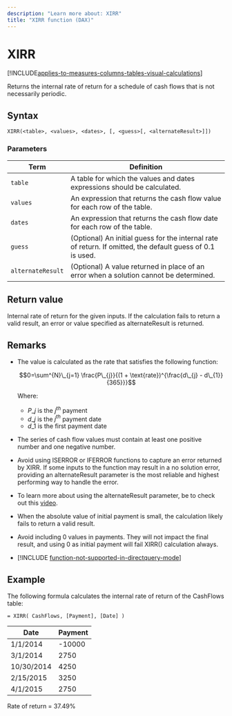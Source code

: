 ```yaml
---
description: "Learn more about: XIRR"
title: "XIRR function (DAX)"
---
```

# XIRR

[!INCLUDE[applies-to-measures-columns-tables-visual-calculations](includes/applies-to-measures-columns-tables-visual-calculations.md)]

Returns the internal rate of return for a schedule of cash flows that is not necessarily periodic.

## Syntax

```dax
XIRR(<table>, <values>, <dates>, [, <guess>[, <alternateResult>]])
```

### Parameters

|Term|Definition|
|--------|--------------|
|`table`|A table for which the values and dates expressions should be calculated.|
|`values`|An expression that returns the cash flow value for each row of the table.|
|`dates`|An expression that returns the cash flow date for each row of the table.|
|`guess`|(Optional) An initial guess for the internal rate of return. If omitted, the default guess of 0.1 is used.|
|`alternateResult` | (Optional) A value returned in place of an error when a solution cannot be determined.|

## Return value

Internal rate of return for the given inputs. If the calculation fails to return a valid result, an error or value specified as alternateResult is returned.

## Remarks

- The value is calculated as the rate that satisfies the following function:

    $$0=\sum^{N}\_{j=1} \frac{P\_{j}}{(1 + \text{rate})^{\frac{d\_{j} - d\_{1}}{365}}}$$

    Where:

  - $P\_{j}$ is the $j^{th}$ payment
  - $d\_{j}$ is the $j^{th}$ payment date
  - $d\_{1}$ is the first payment date

- The series of cash flow values must contain at least one positive number and one negative number.

- Avoid using ISERROR or IFERROR functions to capture an error returned by XIRR. If some inputs to the function may result in a no solution error, providing an alternateResult parameter is the most reliable and highest performing way to handle the error.

- To learn more about using the alternateResult parameter, be to check out this [video](https://www.microsoft.com/videoplayer/embed/RWLzrC).

- When the absolute value of initial payment is small, the calculation likely fails to return a valid result.

- Avoid including 0 values in payments. They will not impact the final result, and using 0 as initial payment will fail XIRR() calculation always.

- [!INCLUDE [function-not-supported-in-directquery-mode](includes/function-not-supported-in-directquery-mode.md)]

## Example

The following formula calculates the internal rate of return of the CashFlows table:

```dax
= XIRR( CashFlows, [Payment], [Date] )
```

|Date|Payment|
|--------|-----------|
|1/1/2014|-10000|
|3/1/2014|2750|
|10/30/2014|4250|
|2/15/2015|3250|
|4/1/2015|2750|

Rate of return = 37.49%
